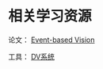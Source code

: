 # 相关学习资源

论文：
[Event-based Vision](https://github.com/uzh-rpg/event-based_vision_resources)

工具：
[DV系统](https://inivation.gitlab.io/dv/dv-docs/docs/getting-started.html)

